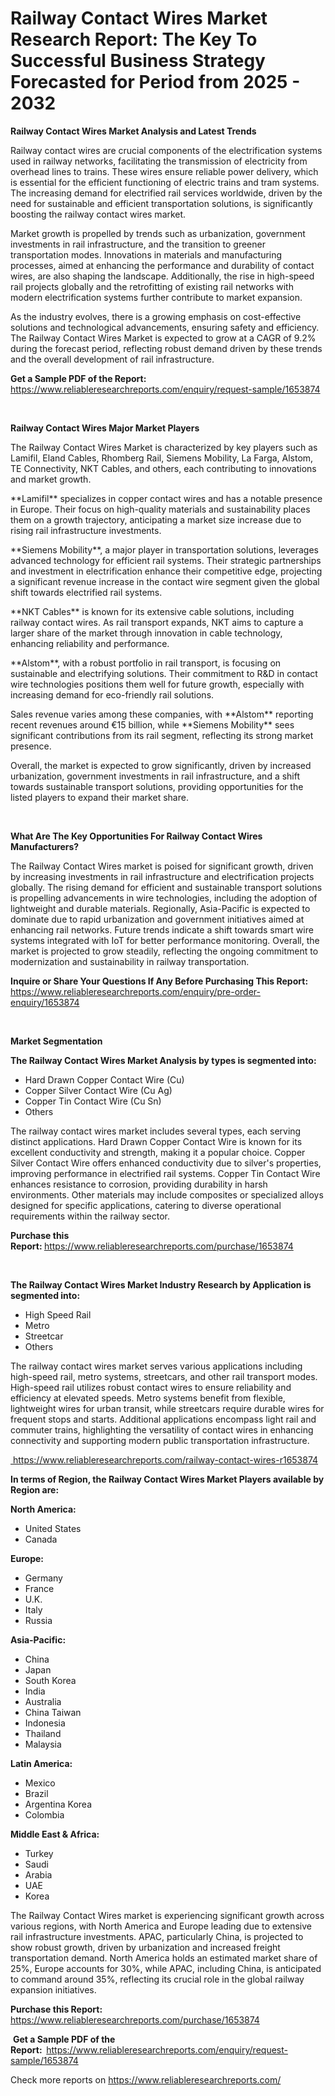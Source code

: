 <p><h1>Railway Contact Wires Market Research Report: The Key To Successful Business Strategy Forecasted for Period from 2025 - 2032</h1></p><p><strong>Railway Contact Wires Market Analysis and Latest Trends</strong></p>
<p><p>Railway contact wires are crucial components of the electrification systems used in railway networks, facilitating the transmission of electricity from overhead lines to trains. These wires ensure reliable power delivery, which is essential for the efficient functioning of electric trains and tram systems. The increasing demand for electrified rail services worldwide, driven by the need for sustainable and efficient transportation solutions, is significantly boosting the railway contact wires market.</p><p>Market growth is propelled by trends such as urbanization, government investments in rail infrastructure, and the transition to greener transportation modes. Innovations in materials and manufacturing processes, aimed at enhancing the performance and durability of contact wires, are also shaping the landscape. Additionally, the rise in high-speed rail projects globally and the retrofitting of existing rail networks with modern electrification systems further contribute to market expansion.</p><p>As the industry evolves, there is a growing emphasis on cost-effective solutions and technological advancements, ensuring safety and efficiency. The Railway Contact Wires Market is expected to grow at a CAGR of 9.2% during the forecast period, reflecting robust demand driven by these trends and the overall development of rail infrastructure.</p></p>
<p><strong>Get a Sample PDF of the Report:&nbsp;</strong> <a href="https://www.reliableresearchreports.com/enquiry/request-sample/1653874?utm_campaign=3292&utm_medium=2&utm_source=Github&utm_content=ia&utm_term=08032025&utm_id=railway-contact-wires">https://www.reliableresearchreports.com/enquiry/request-sample/1653874</a></p>
<p>&nbsp;</p>
<p><strong>Railway Contact Wires Major Market Players</strong></p>
<p><p>The Railway Contact Wires Market is characterized by key players such as Lamifil, Eland Cables, Rhomberg Rail, Siemens Mobility, La Farga, Alstom, TE Connectivity, NKT Cables, and others, each contributing to innovations and market growth. </p><p>**Lamifil** specializes in copper contact wires and has a notable presence in Europe. Their focus on high-quality materials and sustainability places them on a growth trajectory, anticipating a market size increase due to rising rail infrastructure investments.</p><p>**Siemens Mobility**, a major player in transportation solutions, leverages advanced technology for efficient rail systems. Their strategic partnerships and investment in electrification enhance their competitive edge, projecting a significant revenue increase in the contact wire segment given the global shift towards electrified rail systems.</p><p>**NKT Cables** is known for its extensive cable solutions, including railway contact wires. As rail transport expands, NKT aims to capture a larger share of the market through innovation in cable technology, enhancing reliability and performance.</p><p>**Alstom**, with a robust portfolio in rail transport, is focusing on sustainable and electrifying solutions. Their commitment to R&D in contact wire technologies positions them well for future growth, especially with increasing demand for eco-friendly rail solutions.</p><p>Sales revenue varies among these companies, with **Alstom** reporting recent revenues around €15 billion, while **Siemens Mobility** sees significant contributions from its rail segment, reflecting its strong market presence.</p><p>Overall, the market is expected to grow significantly, driven by increased urbanization, government investments in rail infrastructure, and a shift towards sustainable transport solutions, providing opportunities for the listed players to expand their market share.</p></p>
<p>&nbsp;</p>
<p><strong>What Are The Key Opportunities For Railway Contact Wires Manufacturers?</strong></p>
<p><p>The Railway Contact Wires market is poised for significant growth, driven by increasing investments in rail infrastructure and electrification projects globally. The rising demand for efficient and sustainable transport solutions is propelling advancements in wire technologies, including the adoption of lightweight and durable materials. Regionally, Asia-Pacific is expected to dominate due to rapid urbanization and government initiatives aimed at enhancing rail networks. Future trends indicate a shift towards smart wire systems integrated with IoT for better performance monitoring. Overall, the market is projected to grow steadily, reflecting the ongoing commitment to modernization and sustainability in railway transportation.</p></p>
<p><strong>Inquire or Share Your Questions If Any Before Purchasing This Report:</strong> <a href="https://www.reliableresearchreports.com/enquiry/pre-order-enquiry/1653874?utm_campaign=3292&utm_medium=2&utm_source=Github&utm_content=ia&utm_term=08032025&utm_id=railway-contact-wires">https://www.reliableresearchreports.com/enquiry/pre-order-enquiry/1653874</a></p>
<p>&nbsp;</p>
<p><strong>Market Segmentation</strong></p>
<p><strong>The Railway Contact Wires Market Analysis by types is segmented into:</strong></p>
<p><ul><li>Hard Drawn Copper Contact Wire (Cu)</li><li>Copper Silver Contact Wire (Cu Ag)</li><li>Copper Tin Contact Wire (Cu Sn)</li><li>Others</li></ul></p>
<p><p>The railway contact wires market includes several types, each serving distinct applications. Hard Drawn Copper Contact Wire is known for its excellent conductivity and strength, making it a popular choice. Copper Silver Contact Wire offers enhanced conductivity due to silver's properties, improving performance in electrified rail systems. Copper Tin Contact Wire enhances resistance to corrosion, providing durability in harsh environments. Other materials may include composites or specialized alloys designed for specific applications, catering to diverse operational requirements within the railway sector.</p></p>
<p><strong>Purchase this Report:&nbsp;</strong><a href="https://www.reliableresearchreports.com/purchase/1653874?utm_campaign=3292&utm_medium=2&utm_source=Github&utm_content=ia&utm_term=08032025&utm_id=railway-contact-wires">https://www.reliableresearchreports.com/purchase/1653874</a></p>
<p>&nbsp;</p>
<p><strong>The Railway Contact Wires Market Industry Research by Application is segmented into:</strong></p>
<p><ul><li>High Speed Rail</li><li>Metro</li><li>Streetcar</li><li>Others</li></ul></p>
<p><p>The railway contact wires market serves various applications including high-speed rail, metro systems, streetcars, and other rail transport modes. High-speed rail utilizes robust contact wires to ensure reliability and efficiency at elevated speeds. Metro systems benefit from flexible, lightweight wires for urban transit, while streetcars require durable wires for frequent stops and starts. Additional applications encompass light rail and commuter trains, highlighting the versatility of contact wires in enhancing connectivity and supporting modern public transportation infrastructure.</p></p>
<p><a href="https://www.reliableresearchreports.com/railway-contact-wires-r1653874?utm_campaign=3292&utm_medium=2&utm_source=Github&utm_content=ia&utm_term=08032025&utm_id=railway-contact-wires">&nbsp;https://www.reliableresearchreports.com/railway-contact-wires-r1653874</a></p>
<p><strong>In terms of Region, the Railway Contact Wires Market Players available by Region are:</strong></p>
<p>
    <p> <strong> North America: </strong>
        <ul>
            <li>United States</li>
            <li>Canada</li>
        </ul>
        </p> 
    <p> <strong> Europe: </strong>
        <ul>
            <li>Germany</li>
            <li>France</li>
            <li>U.K.</li>
            <li>Italy</li>
            <li>Russia</li>
        </ul>
        </p> 
    <p> <strong> Asia-Pacific: </strong>
        <ul>
            <li>China</li>
            <li>Japan</li>
            <li>South Korea</li>
            <li>India</li>
            <li>Australia</li>
            <li>China Taiwan</li>
            <li>Indonesia</li>
            <li>Thailand</li>
            <li>Malaysia</li>
        </ul>
        </p> 
    <p> <strong> Latin America: </strong>
        <ul>
            <li>Mexico</li>
            <li>Brazil</li>
            <li>Argentina Korea</li>
            <li>Colombia</li>
        </ul>
        </p> 
    <p> <strong> Middle East & Africa: </strong>
        <ul>
            <li>Turkey</li>
            <li>Saudi</li>
            <li>Arabia</li>
            <li>UAE</li>
            <li>Korea</li>
        </ul>
    </p>
    </p>
<p><p>The Railway Contact Wires market is experiencing significant growth across various regions, with North America and Europe leading due to extensive rail infrastructure investments. APAC, particularly China, is projected to show robust growth, driven by urbanization and increased freight transportation demand. North America holds an estimated market share of 25%, Europe accounts for 30%, while APAC, including China, is anticipated to command around 35%, reflecting its crucial role in the global railway expansion initiatives.</p></p>
<p><strong>Purchase this Report: </strong><a href="https://www.reliableresearchreports.com/purchase/1653874?utm_campaign=3292&utm_medium=2&utm_source=Github&utm_content=ia&utm_term=08032025&utm_id=railway-contact-wires">https://www.reliableresearchreports.com/purchase/1653874</a></p>
<p>&nbsp;<strong>Get a Sample PDF of the Report:&nbsp;&nbsp;</strong><a href="https://www.reliableresearchreports.com/enquiry/request-sample/1653874?utm_campaign=3292&utm_medium=2&utm_source=Github&utm_content=ia&utm_term=08032025&utm_id=railway-contact-wires">https://www.reliableresearchreports.com/enquiry/request-sample/1653874</a></p>
<p><strong></strong></p>
<p>Check more reports on <a href="https://www.reliableresearchreports.com/?utm_campaign=3292&utm_medium=2&utm_source=Github&utm_content=ia&utm_term=08032025&utm_id=railway-contact-wires">https://www.reliableresearchreports.com/</a></p>